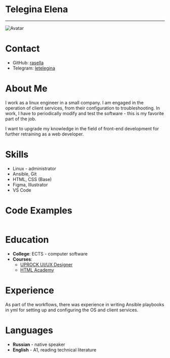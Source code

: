 
# Telegina Elena
---

 ![Avatar](https://i.mycdn.me/i?r=AzEOxUXG5QgodWC3x6hM10CkpqCJ_WHYzvo_Hr_gUKmB2KXuoKW3Q66q9_-KT4qkkPg&fn=legacy_14)


# Contact 
* GitHub: [rasella](https://github.com/rasella)
* Telegram: [letelegina](https://t.me/letelegina)

# About Me
I work as a linux engineer in a small company.
I am engaged in the operation of client services, from their configuration to troubleshooting.
In work, I have to periodically modify and test the software - this is my favorite part of the job.

I want to upgrade my knowledge in the field of front-end development for further retraining as a web developer.


# Skills
* Linux - administrator
* Ansible, Git
* HTML, CSS (Base)
* Figma, Illustrator
* VS Code

# Code Examples
```
```

# Education
* __College__: ECTS - computer software
* __Courses__:
  * [UPROCK UI/UX Designer](https://school.uprock.ru/)
  * [HTML Academy](https://htmlacademy.ru/)


# Experience
As part of the workflows, there was experience in writing Ansible playbooks in yml for setting up and configuring the OS and client services.


# Languages
* __Russian__ - native speaker
* __English__ - А1, reading technical literature